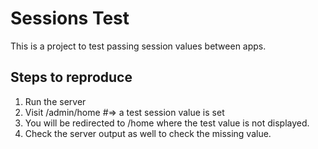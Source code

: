 # Sessions Test

This is a project to test passing session values between apps.

## Steps to reproduce

1. Run the server
2. Visit /admin/home #=> a test session value is set
3. You will be redirected to /home where the test value is not displayed.
4. Check the server output as well to check the missing value.

